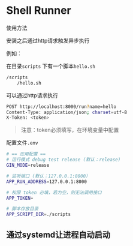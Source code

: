 # Shell Runner 

使用方法

安装之后通过http请求触发异步执行

例如：

在目录`scripts` 下有一个脚本`hello.sh`

```bash
/scripts
    /hello.sh
```

可以通过http请求执行

```bash
POST http://localhost:8000/run?name=hello
Content-Type: application/json; charset=utf-8
X-Token: <token>

```

> 注意：token必须填写，在环境变量中配置

配置文件`.env`

```bash
# == 应用配置 ==
# 运行模式 debug test release (默认：release)
GIN_MODE=release

# 监听端口 (默认：127.0.0.1:8000）
APP_RUN_ADDRESS=127.0.0.1:8000

# 权限 token 必填，若为空，则无法调用接口
APP_TOKEN=

# 脚本存放目录
APP_SCRIPT_DIR=./scripts
```

## 通过systemd让进程自动启动


